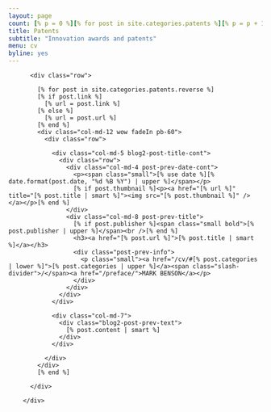 ```yaml
---
layout: page
count: [% p = 0 %][% for post in site.categories.patents %][% p = p + 1 %][% end %][% p %]
title: Patents
subtitle: "Innovation awards and patents"
menu: cv
byline: yes
---
```


<!-- START PATENTS -->
<div class="page-section p-50-cont">
        <div class="container">

          <div class="row">

            [% for post in site.categories.patents.reverse %]
            [% if post.link %]
              [% url = post.link %]
            [% else %]
              [% url = post.url %]
            [% end %]
            <div class="col-md-12 wow fadeIn pb-60">
              <div class="row">

                <div class="col-md-5 blog2-post-title-cont">
                  <div class="row">
                    <div class="col-md-4 post-prev-date-cont">
                      <p><span class="small">[% use date %][% date.format(post.date, "%d %B %Y") | upper %]</span></p>
                      [% if post.thumbnail %]<p><a href="[% url %]" title="[% post.title | smart %]"><img src="[% post.thumbnail %]" /></a></p>[% end %]
                    </div>
                    <div class="col-md-8 post-prev-title">
                      [% if post.publisher %]<span class="small bold">[% post.publisher | upper %]</span><br />[% end %]
                      <h3><a href="[% post.url %]">[% post.title | smart %]</a></h3>
                      <div class="post-prev-info">
                        <p class="small"><a href="/cv/#[% post.categories | lower %]">[% post.categories | upper %]</a><span class="slash-divider">/</span><a href="/preface/">MARK BENSON</a></p>
                      </div>
                    </div>
                  </div>
                </div>

                <div class="col-md-7">
                  <div class="blog2-post-prev-text">
                    [% post.content | smart %]
                  </div>
                </div>

              </div>
            </div>
            [% end %]

          </div>

        </div>
</div>
<!-- END PATENTS -->
